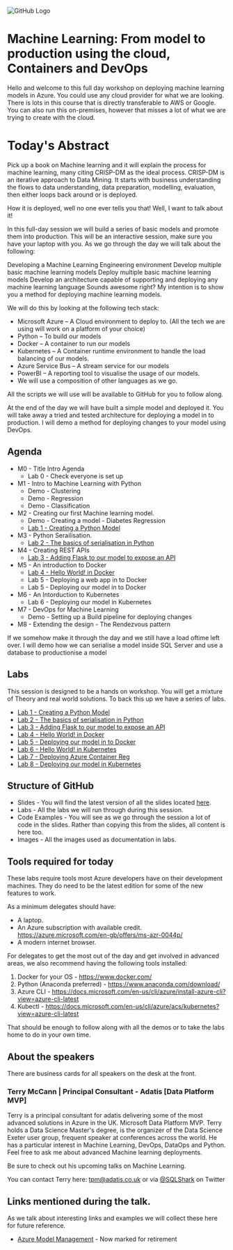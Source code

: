 ![GitHub Logo](https://github.com/SQLShark/MachineLearningFromModelToProduction/blob/master/Images/Header1.png)

# Machine Learning: From model to production using the cloud, Containers and DevOps
Hello and welcome to this full day workshop on deploying machine learning models in Azure. You could use any cloud provider for what we are looking. There is lots in this course that is directly transferable to AWS or Google. You can also run this on-premises, however that misses a lot of what we are trying to create with the cloud. 

# Today's Abstract


Pick up a book on Machine learning and it will explain the process for machine learning, many citing CRISP-DM as the ideal process. CRISP-DM is an iterative approach to Data Mining. It starts with business understanding the flows to data understanding, data preparation, modelling, evaluation, then either loops back around or is deployed.

How it is deployed, well no one ever tells you that! Well, I want to talk about it!

In this full-day session we will build a series of basic models and promote them into production. This will be an interactive session, make sure you have your laptop with you. As we go through the day we will talk about the following:

Developing a Machine Learning Engineering environment
Develop multiple basic machine learning models
Deploy multiple basic machine learning models
Develop an architecture capable of supporting and deploying any machine learning language
Sounds awesome right? My intention is to show you a method for deploying machine learning models.

We will do this by looking at the following tech stack:

- Microsoft Azure – A Cloud environment to deploy to. (All the tech we are using will work on a platform of your choice)
- Python – To build our models
- Docker – A container to run our models
- Kubernetes – A Container runtime environment to handle the load balancing of our models.
- Azure Service Bus – A stream service for our models
- PowerBI – A reporting tool to visualise the usage of our models.
- We will use a composition of other languages as we go. 

All the scripts we will use will be available to GitHub for you to follow along.

At the end of the day we will have built a simple model and deployed it. You will take away a tried and tested architecture for deploying a model in to production. I will demo a method for deploying changes to your model using DevOps.

## Agenda 
- M0 - Title Intro Agenda  
    - Lab 0 - Check everyone is set up
- M1 - Intro to Machine Learning with Python
    - Demo - Clustering 
    - Demo - Regression 
    - Demo - Classification 
- M2 - Creating our first Machine learning model. 
    - Demo - Creating a model - Diabetes Regression
    - [Lab 1 - Creating a Python Model](https://github.com/SQLShark/MachineLearningFromModelToProduction/tree/master/Labs/Lab%2001)
- M3 - Python Serailisation.   
    - [Lab 2 - The basics of serialisation in Python](https://github.com/SQLShark/MachineLearningFromModelToProduction/tree/master/Labs/Lab%2002)
- M4 - Creating REST APIs
    - [Lab 3 - Adding Flask to our model to expose an API](https://github.com/SQLShark/MachineLearningFromModelToProduction/tree/master/Labs/Lab%2003)
- M5 - An introduction to Docker
    - [Lab 4 - Hello World! in Docker](https://github.com/SQLShark/MachineLearningFromModelToProduction/tree/master/Labs/Lab%2004)  
    - Lab 5 - Deploying a web app in to Docker
    - Lab 5 - Deploying our model in to Docker
- M6 - An Intorduction to Kubernetes
    - Lab 6 - Deploying our model in Kubernetes
- M7 - DevOps for Machine Learning
    - Demo - Setting up a Build pipeline for deploying changes
- M8 - Extending the design - The Rendezvous pattern 

If we somehow make it through the day and we still have a load oftime left over. I will demo how we can serialise a model inside SQL Server and use a database to productionise a model

## Labs
This session is designed to be a hands on workshop. You will get a mixture of Theory and real world solutions.
To back this up we have a series of labs. 
- [Lab 1 - Creating a Python Model](https://github.com/SQLShark/MachineLearningFromModelToProduction/tree/master/Labs/Lab%2001)
- [Lab 2 - The basics of serialisation in Python](https://github.com/SQLShark/MachineLearningFromModelToProduction/tree/master/Labs/Lab%2002)
- [Lab 3 - Adding Flask to our model to expose an API](https://github.com/SQLShark/MachineLearningFromModelToProduction/tree/master/Labs/Lab%2003)
- [Lab 4 - Hello World! in Docker](https://github.com/SQLShark/MachineLearningFromModelToProduction/tree/master/Labs/Lab%2004)
- [Lab 5 - Deploying our model in to Docker](https://github.com/SQLShark/MachineLearningFromModelToProduction/tree/master/Labs/Lab%2005)
- [Lab 6 - Hello World! in Kubernetes ](https://github.com/SQLShark/MachineLearningFromModelToProduction/tree/master/Labs/Lab%2006)
- [Lab 7 - Deploying Azure Container Reg](https://github.com/SQLShark/MachineLearningFromModelToProduction/tree/master/Labs/Lab%2007)
- [Lab 8 - Deploying our model in Kubernetes](https://github.com/SQLShark/MachineLearningFromModelToProduction/tree/master/Labs/Lab%2008)
 

## Structure of GitHub 
- Slides - You will find the latest version of all the slides located [here](https://github.com/Adatis/ModernDataWarehouseWorkshop/tree/master/Slides). 
- Labs - All the labs we will run through during this session. 
- Code Examples - You will see as we go through the session a lot of code in the slides. Rather than copying this from the slides, all content is here too. 
- Images - All the images used as documentation in labs.  

## Tools required for today
These labs require tools most Azure developers have on their development machines. They do need to be the latest edition for some of the new features to work. 

As a minimum delegates should have:  
- A laptop.
- An Azure subscription with available credit. https://azure.microsoft.com/en-gb/offers/ms-azr-0044p/
- A modern internet browser.
 
For delegates to get the most out of the day and get involved in advanced areas, we also recommend having the following tools installed:
1. Docker for your OS - https://www.docker.com/
2.	Python (Anaconda preferred) - https://www.anaconda.com/download/
3.	Azure CLI - https://docs.microsoft.com/en-us/cli/azure/install-azure-cli?view=azure-cli-latest
4.	Kubectl - https://docs.microsoft.com/en-us/cli/azure/acs/kubernetes?view=azure-cli-latest

That should be enough to follow along with all the demos or to take the labs home to do in your own time. 
 
## About the speakers
There are business cards for all speakers on the desk at the front. 

### Terry McCann | Principal Consultant - Adatis [Data Platform MVP]
Terry is a principal consultant for adatis delivering some of the most advanced solutions in Azure in the UK. Microsoft Data Platform MVP. Terry holds a Data Science Master's degree, is the organizer of the Data Science Exeter user group, frequent speaker at conferences across the world. He has a particular interest in Machine Learning, DevOps, DataOps and Python. Feel free to ask me about advanced Machine learning deployments. 

Be sure to check out his upcoming talks on Machine Learning. 

You can contact Terry here: tpm@adatis.co.uk or via [@SQLShark](https://twitter.com/SQLShark) on Twitter

## Links mentioned during the talk. 

As we talk about interesting links and examples we will collect these here for future reference. 

- [Azure Model Management](https://azuremarketplace.microsoft.com/fi/marketplace/apps/Microsoft.MachineLearningModelManagement?tab=Overview) - Now marked for retirement  
